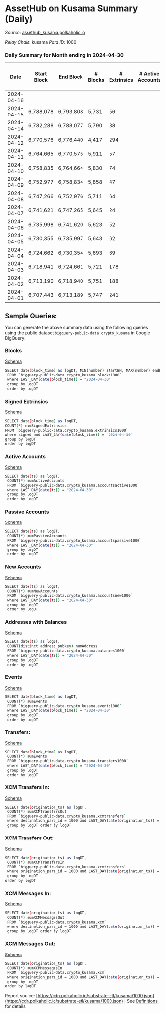 # AssetHub on Kusama Summary (Daily)

_Source_: [assethub_kusama.polkaholic.io](https://assethub_kusama.polkaholic.io)

*Relay Chain*: kusama
*Para ID*: 1000



### Daily Summary for Month ending in 2024-04-30


| Date    | Start Block | End Block | # Blocks | # Extrinsics | # Active Accounts | # Passive Accounts | # New Accounts | # Addresses | # Events  | # Transfers ($USD) | # XCM Transfers In ($USD) | # XCM Transfers Out ($USD) | # XCM In | # XCM Out | Issues |
|---------|-------------|-----------|----------|--------------|-------------------|--------------------|----------------|-------------|-----------|--------------------|---------------------------|----------------------------|----------|-----------|--------|
| 2024-04-16 |  |  |  |  |  |  |  |  |  |   |   |   |  |  |  |
| 2024-04-15 | 6,788,078 | 6,793,808 | 5,731 | 56 |  |  |  | 65,909 | 13,146 | 1,170  |   |   |  |  |  |
| 2024-04-14 | 6,782,288 | 6,788,077 | 5,790 | 88 |  |  |  | 65,906 | 14,138 | 1,822  |   |   |  |  |  |
| 2024-04-12 | 6,770,576 | 6,776,440 | 4,417 | 294 |  |  |  |  | 12,207 | 1,581  |   |   |  |  |  |
| 2024-04-11 | 6,764,665 | 6,770,575 | 5,911 | 57 |  |  |  | 65,680 | 13,381 | 1,168  |   |   |  |  |  |
| 2024-04-10 | 6,758,835 | 6,764,664 | 5,830 | 74 |  |  |  | 65,677 | 13,754 | 1,594  |   |   |  |  |  |
| 2024-04-09 | 6,752,977 | 6,758,834 | 5,858 | 47 |  |  |  | 65,672 | 13,007 | 922  |   |   |  |  |  |
| 2024-04-08 | 6,747,266 | 6,752,976 | 5,711 | 64 |  |  |  | 65,668 | 13,849 | 1,454 (-) |   |   |  |  |  |
| 2024-04-07 | 6,741,621 | 6,747,265 | 5,645 | 24 |  |  |  | 65,666 | 12,081 | 620  |   |   |  |  |  |
| 2024-04-06 | 6,735,998 | 6,741,620 | 5,623 | 52 |  |  |  | 65,661 | 12,517 | 829  |   |   |  |  |  |
| 2024-04-05 | 6,730,355 | 6,735,997 | 5,643 | 62 |  |  |  | 65,658 | 13,045 | 1,222  |   |   |  |  |  |
| 2024-04-04 | 6,724,662 | 6,730,354 | 5,693 | 69 |  |  |  | 65,652 | 13,289 | 1,380  |   |   |  |  |  |
| 2024-04-03 | 6,718,941 | 6,724,661 | 5,721 | 178 |  |  |  | 65,647 | 15,098 | 2,436  |   |   |  |  |  |
| 2024-04-02 | 6,713,190 | 6,718,940 | 5,751 | 188 |  |  |  | 65,644 | 15,686 | 2,903  |   |   |  |  |  |
| 2024-04-01 | 6,707,443 | 6,713,189 | 5,747 | 241 |  |  |  | 65,628 | 16,788 | 3,425  |   |   |  |  |  |

## Sample Queries:
You can generate the above summary data using the following queries using the public dataset `bigquery-public-data.crypto_kusama` in Google BigQuery:


### Blocks 

[Schema](https://github.com/colorfulnotion/substrate-etl/blob/main/schema/blocks.json)

```bash
SELECT date(block_time) as logDT, MIN(number) startBN, MAX(number) endBN, COUNT(*) numBlocks 
 FROM `bigquery-public-data.crypto_kusama.blocks1000`  
 where LAST_DAY(date(block_time)) = "2024-04-30" 
 group by logDT 
 order by logDT
```

### Signed Extrinsics 

[Schema](https://github.com/colorfulnotion/substrate-etl/blob/main/schema/extrinsics.json)

```bash
SELECT date(block_time) as logDT, 
COUNT(*) numSignedExtrinsics 
FROM `bigquery-public-data.crypto_kusama.extrinsics1000`  
where signed and LAST_DAY(date(block_time)) = "2024-04-30" 
group by logDT 
order by logDT
```

### Active Accounts 

[Schema](https://github.com/colorfulnotion/substrate-etl/blob/main/schema/accountsactive.json)

```bash
SELECT date(ts) as logDT, 
 COUNT(*) numActiveAccounts 
 FROM `bigquery-public-data.crypto_kusama.accountsactive1000` 
 where LAST_DAY(date(ts)) = "2024-04-30" 
 group by logDT 
 order by logDT
```

### Passive Accounts 

[Schema](https://github.com/colorfulnotion/substrate-etl/blob/main/schema/accountspassive.json)

```bash
SELECT date(ts) as logDT, 
 COUNT(*) numPassiveAccounts 
 FROM `bigquery-public-data.crypto_kusama.accountspassive1000` 
 where LAST_DAY(date(ts)) = "2024-04-30" 
 group by logDT 
 order by logDT
```

### New Accounts 

[Schema](https://github.com/colorfulnotion/substrate-etl/blob/main/schema/accountsnew.json)

```bash
SELECT date(ts) as logDT, 
 COUNT(*) numNewAccounts 
 FROM `bigquery-public-data.crypto_kusama.accountsnew1000` 
 where LAST_DAY(date(ts)) = "2024-04-30" 
 group by logDT
 order by logDT
```

### Addresses with Balances 

[Schema](https://github.com/colorfulnotion/substrate-etl/blob/main/schema/balances.json)

```bash
SELECT date(ts) as logDT,
 COUNT(distinct address_pubkey) numAddress 
 FROM `bigquery-public-data.crypto_kusama.balances1000` 
 where LAST_DAY(date(ts)) = "2024-04-30" 
 group by logDT 
 order by logDT
```

### Events 

[Schema](https://github.com/colorfulnotion/substrate-etl/blob/main/schema/events.json)

```bash
SELECT date(block_time) as logDT, 
 COUNT(*) numEvents 
 FROM `bigquery-public-data.crypto_kusama.events1000` 
 where LAST_DAY(date(block_time)) = "2024-04-30" 
 group by logDT 
 order by logDT
```

### Transfers:

[Schema](https://github.com/colorfulnotion/substrate-etl/blob/main/schema/transfers.json)

```bash
SELECT date(block_time) as logDT, 
 COUNT(*) numEvents 
 FROM `bigquery-public-data.crypto_kusama.transfers1000` 
 where LAST_DAY(date(block_time)) = "2024-04-30" 
 group by logDT 
 order by logDT
```

### XCM Transfers In: 

[Schema](https://github.com/colorfulnotion/substrate-etl/blob/main/schema/xcmtransfers.json)

```bash
SELECT date(origination_ts) as logDT, 
 COUNT(*) numXCMTransfersOut 
 FROM `bigquery-public-data.crypto_kusama.xcmtransfers` 
 where destination_para_id = 1000 and LAST_DAY(date(origination_ts)) = "2024-04-30" 
 group by logDT order by logDT
```

### XCM Transfers Out: 

[Schema](https://github.com/colorfulnotion/substrate-etl/blob/main/schema/xcmtransfers.json)

```bash
SELECT date(origination_ts) as logDT, 
 COUNT(*) numXCMTransfersIn 
 FROM `bigquery-public-data.crypto_kusama.xcmtransfers` 
 where origination_para_id = 1000 and LAST_DAY(date(origination_ts)) = "2024-04-30" 
 group by logDT 
order by logDT
```

### XCM Messages In: 

[Schema](https://github.com/colorfulnotion/substrate-etl/blob/main/schema/xcm.json)

```bash
SELECT date(origination_ts) as logDT, 
 COUNT(*) numXCMMessagesOut 
 FROM `bigquery-public-data.crypto_kusama.xcm` 
 where destination_para_id = 1000 and LAST_DAY(date(origination_ts)) = "2024-04-30" 
 group by logDT order by logDT
```

### XCM Messages Out: 

[Schema](https://github.com/colorfulnotion/substrate-etl/blob/main/schema/xcm.json)

```bash
SELECT date(origination_ts) as logDT, 
 COUNT(*) numXCMMessagesIn 
 FROM `bigquery-public-data.crypto_kusama.xcm` 
 where origination_para_id = 1000 and LAST_DAY(date(origination_ts)) = "2024-04-30" 
 group by logDT 
order by logDT
```


Report source: [https://cdn.polkaholic.io/substrate-etl/kusama/1000.json](https://cdn.polkaholic.io/substrate-etl/kusama/1000.json) | See [Definitions](/DEFINITIONS.md) for details
